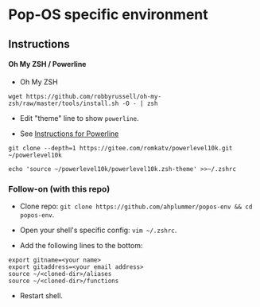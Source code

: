 # Pop-OS specific environment

## Instructions

#### Oh My ZSH / Powerline

* Oh My ZSH
```
wget https://github.com/robbyrussell/oh-my-zsh/raw/master/tools/install.sh -O - | zsh

```

* Edit "theme" line to show `powerline`.

* See [Instructions for Powerline](https://github.com/romkatv/powerlevel10k#manual)
```
git clone --depth=1 https://gitee.com/romkatv/powerlevel10k.git ~/powerlevel10k

echo 'source ~/powerlevel10k/powerlevel10k.zsh-theme' >>~/.zshrc
```


### Follow-on (with this repo)

* Clone repo: `git clone https://github.com/ahplummer/popos-env && cd popos-env`.

* Open your shell's specific config: `vim ~/.zshrc`.

* Add the following lines to the bottom: 
```
export gitname=<your name>
export gitaddress=<your email address>
source ~/<cloned-dir>/aliases
source ~/<cloned-dir>/functions
```

* Restart shell.
